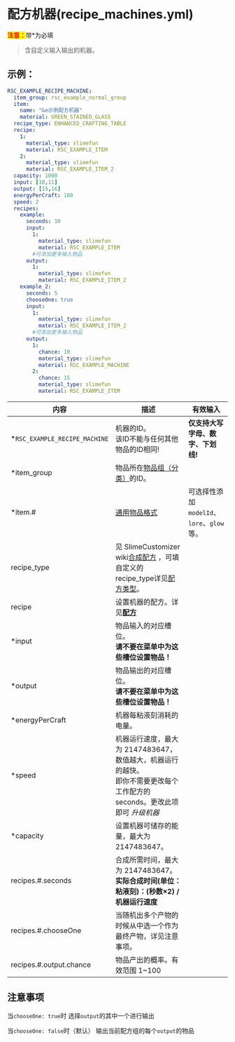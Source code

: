# 配方机器(recipe_machines.yml)

<mark style="color:red;">**注意：**</mark>带\*为必填

> 含自定义输入输出的机器。

## 示例：

```yaml
RSC_EXAMPLE_RECIPE_MACHINE:
  item_group: rsc_example_normal_group
  item:
    name: "&e示例配方机器"
    material: GREEN_STAINED_GLASS
  recipe_type: ENHANCED_CRAFTING_TABLE
  recipe:
    1:
      material_type: slimefun
      material: RSC_EXAMPLE_ITEM
    2:
      material_type: slimefun
      material: RSC_EXAMPLE_ITEM_2
  capacity: 1000
  input: [10,11]
  output: [15,16]
  energyPerCraft: 100
  speed: 2
  recipes:
    example:
      seconds: 10
      input:
        1:
          material_type: slimefun
          material: RSC_EXAMPLE_ITEM
        #可添加更多输入物品
      output:
        1:
          material_type: slimefun
          material: RSC_EXAMPLE_ITEM_2
    example_2:
      seconds: 5
      chooseOne: true
      input:
        1:
          material_type: slimefun
          material: RSC_EXAMPLE_ITEM_2
        #可添加更多输入物品
      output:
        1:
          chance: 10
          material_type: slimefun
          material: RSC_EXAMPLE_MACHINE
        2:
          chance: 15
          material_type: slimefun
          material: RSC_EXAMPLE_ITEM
```

| 内容 | 描述 | 有效输入 |
| --- | ----------- | ----------------- |
| \*`RSC_EXAMPLE_RECIPE_MACHINE` | 机器的ID。<br>该ID不能与任何其他物品的ID相同! | **仅支持大写字母、数字、下划线!** |
| \*item_group | 物品所在[物品组（分类）](file/groups.md)的ID。 |
| \*item.# | [通用物品格式](format/universal-item-format.md)| 可选择性添加`modelId`、`lore`、`glow`等。 |
| recipe_type | 见 SlimeCustomizer wiki[合成配方](https://slimefun-addons-wiki.guizhanss.cn/slime-customizer/Crafting-Recipe) ，可填自定义的recipe_type详见[配方类型](file/recipe_type.md)。 |
| recipe | 设置机器的配方。详见[**配方**](../format/recipe.md) |
| \*input | 物品输入的对应槽位。<br>**请不要在菜单中为这些槽位设置物品！** |
| \*output | 物品输出的对应槽位。<br>**请不要在菜单中为这些槽位设置物品！** |
| \*energyPerCraft | 机器每粘液刻消耗的电量。 |
| \*speed | 机器运行速度，最大为 2147483647，数值越大，机器运行的越快。<br>即你不需要更改每个工作配方的seconds。更改此项即可 *升级机器* |
| \*capacity | 设置机器可储存的能量，最大为 2147483647。 |
| recipes.#.seconds | 合成所需时间，最大为 2147483647。 **实际合成时间(单位：粘液刻)：(秒数×2) / 机器运行速度** |
| recipes.#.chooseOne | 当随机出多个产物的时候从中选一个作为最终产物，详见注意事项。 |
| recipes.#.output.chance | 物品产出的概率。有效范围 1~100 |

## 注意事项

当`chooseOne: true`时
选择`output`的其中一个进行输出

当`chooseOne: false`时（默认）
输出当前配方组的每个`output`的物品

